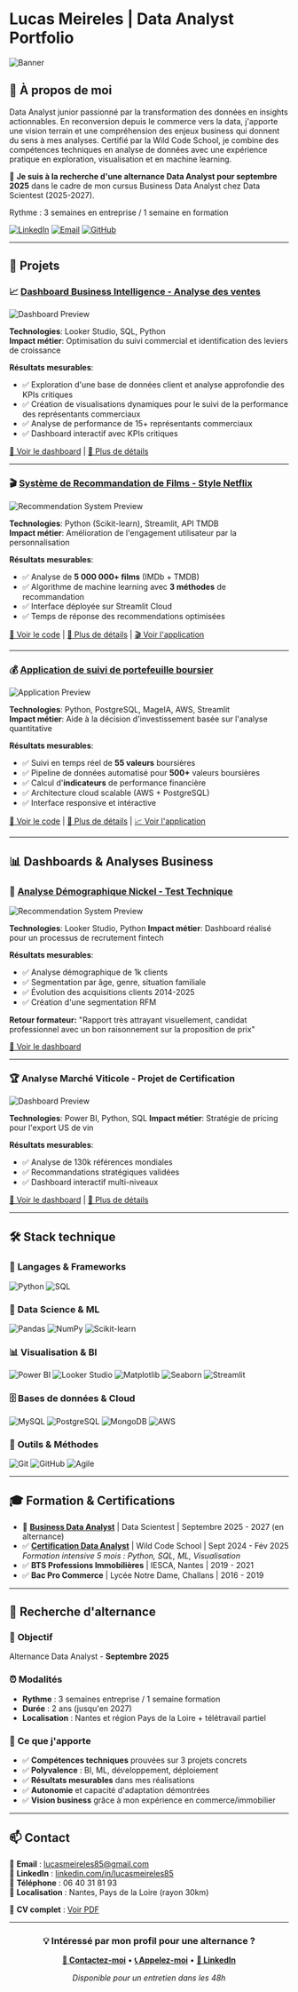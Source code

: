 # Lucas Meireles | Data Analyst Portfolio

![Banner](assets/img/banner.png)

## 👋 À propos de moi

Data Analyst junior passionné par la transformation des données en insights actionnables. En reconversion depuis le commerce vers la data, j'apporte une vision terrain et une compréhension des enjeux business qui donnent du sens à mes analyses. Certifié par la Wild Code School, je combine des compétences techniques en analyse de données avec une expérience pratique en exploration, visualisation et en machine learning.

🎯 **Je suis à la recherche d'une alternance Data Analyst pour septembre 2025** dans le cadre de mon cursus Business Data Analyst chez Data Scientest (2025-2027).

Rythme : 3 semaines en entreprise / 1 semaine en formation

[![LinkedIn](https://img.shields.io/badge/LinkedIn-0077B5?style=for-the-badge&logo=linkedin&logoColor=white)](https://linkedin.com/in/lucasmeireles85)
[![Email](https://img.shields.io/badge/Email-D14836?style=for-the-badge&logo=gmail&logoColor=white)](mailto:lucasmeireles85@gmail.com)
[![GitHub](https://img.shields.io/badge/GitHub-100000?style=for-the-badge&logo=github&logoColor=white)](https://github.com/Lu6asM)

---

## 💼 Projets

### 📈 [Dashboard Business Intelligence - Analyse des ventes](https://lookerstudio.google.com/reporting/aecc1dc9-d2e5-4a07-9119-1ce229e23bae)

![Dashboard Preview](assets/img/project1-preview.png)

**Technologies**: Looker Studio, SQL, Python  
**Impact métier**: Optimisation du suivi commercial et identification des leviers de croissance

**Résultats mesurables**:
- ✅ Exploration d'une base de données client et analyse approfondie des KPIs critiques
- ✅ Création de visualisations dynamiques pour le suivi de la performance des représentants commerciaux
- ✅ Analyse de performance de 15+ représentants commerciaux
- ✅ Dashboard interactif avec KPIs critiques

[📖 Voir le dashboard](https://lookerstudio.google.com/reporting/aecc1dc9-d2e5-4a07-9119-1ce229e23bae) | [🔗 Plus de détails](https://wildcodeschool.github.io/data-training-resources/projet/projet-1/)

---

### 🎬 [Système de Recommandation de Films - Style Netflix](https://film-recommender-lfe-app.streamlit.app)

![Recommendation System Preview](assets/img/project2-preview.png)

**Technologies**: Python (Scikit-learn), Streamlit, API TMDB  
**Impact métier**: Amélioration de l'engagement utilisateur par la personnalisation

**Résultats mesurables**:
- ✅ Analyse de **5 000 000+ films** (IMDb + TMDB)
- ✅ Algorithme de machine learning avec **3 méthodes** de recommandation
- ✅ Interface déployée sur Streamlit Cloud
- ✅ Temps de réponse des recommendations optimisées

[📖 Voir le code](https://github.com/Lu6asM/film-recommender) | [🔗 Plus de détails](https://wildcodeschool.github.io/data-training-resources/projet/projet-2/) | [🎬 Voir l'application](https://film-recommender-lfe-app.streamlit.app)

---

### 💰 [Application de suivi de portefeuille boursier](https://komorebi-investments.streamlit.app)

![Application Preview](assets/img/project3-preview.png)

**Technologies**: Python, PostgreSQL, MageIA, AWS, Streamlit  
**Impact métier**: Aide à la décision d'investissement basée sur l'analyse quantitative

**Résultats mesurables**:
- ✅ Suivi en temps réel de **55 valeurs** boursières
- ✅ Pipeline de données automatisé pour **500+** valeurs boursières
- ✅ Calcul d'**indicateurs** de performance financière
- ✅ Architecture cloud scalable (AWS + PostgreSQL)
- ✅ Interface responsive et intéractive

[📖 Voir le code](https://github.com/Lu6asM/Finance-Co) | [🔗 Plus de détails](https://wildcodeschool.github.io/data-training-resources/projet/projet-3/wild-data-hub/) | [📈 Voir l'application](https://komorebi-investments.streamlit.app)

---

## 📊 Dashboards & Analyses Business

### 💼 [Analyse Démographique Nickel - Test Technique](https://lookerstudio.google.com/reporting/a3113086-b9b0-41a8-8e9a-8658b96a0af2)

![Recommendation System Preview](assets/img/dashboard2-preview.png)

**Technologies**: Looker Studio, Python
**Impact métier**: Dashboard réalisé pour un processus de recrutement fintech

**Résultats mesurables**:
- ✅ Analyse démographique de 1k clients
- ✅ Segmentation par âge, genre, situation familiale
- ✅ Évolution des acquisitions clients 2014-2025
- ✅ Création d'une segmentation RFM

**Retour formateur:** "Rapport très attrayant visuellement, candidat professionnel avec un bon raisonnement sur la proposition de prix"

[📖 Voir le dashboard](https://lookerstudio.google.com/reporting/a3113086-b9b0-41a8-8e9a-8658b96a0af2)

---

### 🏆 Analyse Marché Viticole - Projet de Certification

![Dashboard Preview](assets/img/dashboard1-preview.png)

**Technologies**: Power BI, Python, SQL
**Impact métier**: Stratégie de pricing pour l'export US de vin

**Résultats mesurables**:
- ✅ Analyse de 130k références mondiales
- ✅ Recommandations stratégiques validées
- ✅ Dashboard interactif multi-niveaux

[📖 Voir le dashboard](assets/bi/dashboard1.pbix) | [🔗 Plus de détails](assets/bi/dashboard1-pres.pdf)

---

## 🛠️ Stack technique

### 🐍 **Langages & Frameworks**
![Python](https://img.shields.io/badge/Python-3776AB?style=for-the-badge&logo=python&logoColor=white)
![SQL](https://img.shields.io/badge/SQL-4479A1?style=for-the-badge&logo=postgresql&logoColor=white)

### 🤖 **Data Science & ML**
![Pandas](https://img.shields.io/badge/Pandas-150458?style=for-the-badge&logo=pandas&logoColor=white)
![NumPy](https://img.shields.io/badge/NumPy-013243?style=for-the-badge&logo=numpy&logoColor=white)
![Scikit-learn](https://img.shields.io/badge/ScikitLearn-F7931E?style=for-the-badge&logo=scikit-learn&logoColor=white)

### 📊 **Visualisation & BI**
![Power BI](https://img.shields.io/badge/Power_BI-F2C811?style=for-the-badge&logo=powerbi&logoColor=black)
![Looker Studio](https://img.shields.io/badge/Looker_Studio-4285F4?style=for-the-badge&logo=google&logoColor=white)
![Matplotlib](https://img.shields.io/badge/Matplotlib-11557c?style=for-the-badge)
![Seaborn](https://img.shields.io/badge/Seaborn-3776AB?style=for-the-badge)
![Streamlit](https://img.shields.io/badge/Streamlit-FF4B4B?style=for-the-badge&logo=streamlit&logoColor=white)

### 🗄️ **Bases de données & Cloud**
![MySQL](https://img.shields.io/badge/MySQL-4479A1?style=for-the-badge&logo=mysql&logoColor=white)
![PostgreSQL](https://img.shields.io/badge/PostgreSQL-336791?style=for-the-badge&logo=postgresql&logoColor=white)
![MongoDB](https://img.shields.io/badge/MongoDB-47A248?style=for-the-badge&logo=mongodb&logoColor=white)
![AWS](https://img.shields.io/badge/AWS-232F3E?style=for-the-badge&logo=amazon-aws&logoColor=white)

### 🔄 **Outils & Méthodes**
![Git](https://img.shields.io/badge/Git-F05032?style=for-the-badge&logo=git&logoColor=white)
![GitHub](https://img.shields.io/badge/GitHub-181717?style=for-the-badge&logo=github&logoColor=white)
![Agile](https://img.shields.io/badge/Agile-0052CC?style=for-the-badge&logo=trello&logoColor=white)

---

## 🎓 Formation & Certifications

- 🎯 [**Business Data Analyst**](https://datascientest.com/formation-business-analyst-alternance) | Data Scientest | Septembre 2025 - 2027 (en alternance)
- ✅ [**Certification Data Analyst**](assets/resume/certification-data-analyst.pdf) | Wild Code School | Sept 2024 - Fév 2025  
  *Formation intensive 5 mois : Python, SQL, ML, Visualisation*
- ✅ **BTS Professions Immobilières** | IESCA, Nantes | 2019 - 2021
- ✅ **Bac Pro Commerce** | Lycée Notre Dame, Challans | 2016 - 2019

---

## 💼 Recherche d'alternance

### 🎯 **Objectif**
Alternance Data Analyst - **Septembre 2025**

### ⏰ **Modalités**
- **Rythme** : 3 semaines entreprise / 1 semaine formation
- **Durée** : 2 ans (jusqu'en 2027)
- **Localisation** : Nantes et région Pays de la Loire + télétravail partiel

### 💪 **Ce que j'apporte**
- ✅ **Compétences techniques** prouvées sur 3 projets concrets
- ✅ **Polyvalence** : BI, ML, développement, déploiement
- ✅ **Résultats mesurables** dans mes réalisations
- ✅ **Autonomie** et capacité d'adaptation démontrées
- ✅ **Vision business** grâce à mon expérience en commerce/immobilier

---

## 📫 Contact

💌 **Email** : [lucasmeireles85@gmail.com](mailto:lucasmeireles85@gmail.com)  
🔗 **LinkedIn** : [linkedin.com/in/lucasmeireles85](https://linkedin.com/in/lucasmeireles85)  
📱 **Téléphone** : 06 40 31 81 93  
📍 **Localisation** : Nantes, Pays de la Loire (rayon 30km)

📄 **CV complet** : [Voir PDF](assets/resume/CV_Lucas_Meireles.pdf)

---

<div align="center">

### 💡 Intéressé par mon profil pour une alternance ?

**[📧 Contactez-moi](mailto:lucasmeireles85@gmail.com)** • **[📞 Appelez-moi](tel:+33640318193)** • **[💼 LinkedIn](https://linkedin.com/in/lucasmeireles85)**

*Disponible pour un entretien dans les 48h*

</div>

